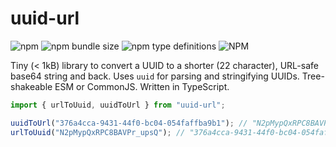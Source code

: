 # uuid-url

![npm](https://img.shields.io/npm/v/uuid-url)
![npm bundle size](https://img.shields.io/bundlephobia/minzip/uuid-url)
![npm type definitions](https://img.shields.io/npm/types/uuid-url)
![NPM](https://img.shields.io/npm/l/uuid-url)

Tiny (< 1kB) library to convert a UUID to a shorter (22 character), URL-safe base64 string and back. Uses `uuid` for
parsing and stringifying UUIDs. Tree-shakeable ESM or CommonJS. Written in TypeScript.

```ts
import { urlToUuid, uuidToUrl } from "uuid-url";

uuidToUrl("376a4cca-9431-44f0-bc04-054faffba9b1"); // "N2pMypQxRPC8BAVPr_upsQ"
urlToUuid("N2pMypQxRPC8BAVPr_upsQ"); // "376a4cca-9431-44f0-bc04-054faffba9b1"
```
